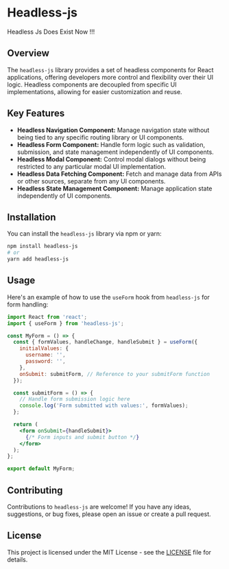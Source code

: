 # Headless-js



Headless Js Does Exist Now !!! 




## Overview
The `headless-js` library provides a set of headless components for React applications, offering developers more control and flexibility over their UI logic. Headless components are decoupled from specific UI implementations, allowing for easier customization and reuse.

## Key Features
- **Headless Navigation Component:** Manage navigation state without being tied to any specific routing library or UI components.
- **Headless Form Component:** Handle form logic such as validation, submission, and state management independently of UI components.
- **Headless Modal Component:** Control modal dialogs without being restricted to any particular modal UI implementation.
- **Headless Data Fetching Component:** Fetch and manage data from APIs or other sources, separate from any UI components.
- **Headless State Management Component:** Manage application state independently of UI components.

## Installation
You can install the `headless-js` library via npm or yarn:


```bash
npm install headless-js
# or
yarn add headless-js
```

## Usage
Here's an example of how to use the `useForm` hook from `headless-js` for form handling:

```jsx
import React from 'react';
import { useForm } from 'headless-js';

const MyForm = () => {
  const { formValues, handleChange, handleSubmit } = useForm({
    initialValues: {
      username: '',
      password: '',
    },
    onSubmit: submitForm, // Reference to your submitForm function
  });

  const submitForm = () => {
    // Handle form submission logic here
    console.log('Form submitted with values:', formValues);
  };

  return (
    <form onSubmit={handleSubmit}>
      {/* Form inputs and submit button */}
    </form>
  );
};

export default MyForm;
```

## Contributing
Contributions to `headless-js` are welcome! If you have any ideas, suggestions, or bug fixes, please open an issue or create a pull request.

## License
This project is licensed under the MIT License - see the [LICENSE](LICENSE) file for details.
